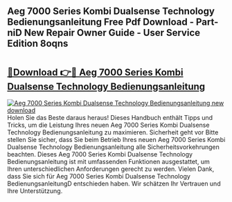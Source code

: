 ## Aeg 7000 Series Kombi Dualsense Technology Bedienungsanleitung Free Pdf Download - Part-niD New Repair Owner Guide - User Service Edition 8oqns

# <h2><a href="http://df0gqcm.blite.top/?on=Aeg+7000+Series+Kombi+Dualsense+Technology+Bedienungsanleitung">🔗Download 👉🔴 Aeg 7000 Series Kombi Dualsense Technology Bedienungsanleitung</a></h2>

[![Aeg 7000 Series Kombi Dualsense Technology Bedienungsanleitung new download](https://i.imgur.com/lujVjoI.png)](http://df0gqcm.blite.top/?on=Aeg+7000+Series+Kombi+Dualsense+Technology+Bedienungsanleitung)
Holen Sie das Beste daraus heraus! Dieses Handbuch enthält Tipps und Tricks, um die Leistung Ihres neuen Aeg 7000 Series Kombi Dualsense Technology Bedienungsanleitung zu maximieren. Sicherheit geht vor Bitte stellen Sie sicher, dass Sie beim Betrieb Ihres neuen Aeg 7000 Series Kombi Dualsense Technology Bedienungsanleitung alle Sicherheitsvorkehrungen beachten. Dieses Aeg 7000 Series Kombi Dualsense Technology Bedienungsanleitung ist mit umfassenden Funktionen ausgestattet, um Ihren unterschiedlichen Anforderungen gerecht zu werden. Vielen Dank, dass Sie sich für Aeg 7000 Series Kombi Dualsense Technology BedienungsanleitungD entschieden haben. Wir schätzen Ihr Vertrauen und Ihre Unterstützung.
